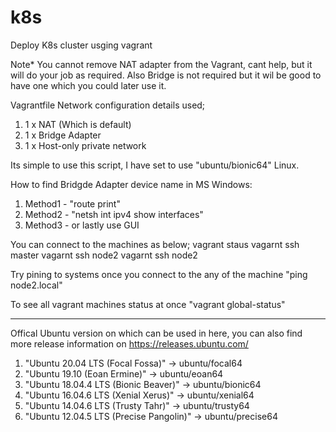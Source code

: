 # k8s
Deploy K8s cluster usging vagrant

Note* You cannot remove NAT adapter from the Vagrant, cant help, but it will do your job as required. Also Bridge is not required but it wil be good to have one which you could later use it.

Vagrantfile Network configuration details used;
1. 1 x NAT (Which is default)
2. 1 x Bridge Adapter 
3. 1 x Host-only private network 

Its simple to use this script, I have set to use "ubuntu/bionic64" Linux.

How to find Bridgde Adapter device name in MS Windows:

1. Method1 - "route print" 
2. Method2 - "netsh int ipv4 show interfaces"
3. Method3 - or lastly use GUI

You can connect to the machines as below;
vagrant staus 
vagarnt ssh master
vagarnt ssh node2
vagarnt ssh node2

Try pining to systems once you connect to the any of the machine 
"ping node2.local"

To see all vagrant machines status at once
"vagrant global-status"


----------------------------

Offical Ubuntu version on which can be used in here, you can also find more release information on https://releases.ubuntu.com/

1. "Ubuntu 20.04 LTS (Focal Fossa)" -> ubuntu/focal64
2. "Ubuntu 19.10 (Eoan Ermine)" -> ubuntu/eoan64
3. "Ubuntu 18.04.4 LTS (Bionic Beaver)" -> ubuntu/bionic64
4. "Ubuntu 16.04.6 LTS (Xenial Xerus)" -> ubuntu/xenial64 
5. "Ubuntu 14.04.6 LTS (Trusty Tahr)" -> ubuntu/trusty64 
6. "Ubuntu 12.04.5 LTS (Precise Pangolin)" -> ubuntu/precise64
